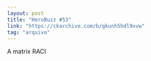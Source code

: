 ```yaml
---
layout: post
title: "HeroBuzz #53"
link: "https://ckarchive.com/b/gkunh5hdl9xvw"
tag: "arquivo"
---
```

A matrix RACI